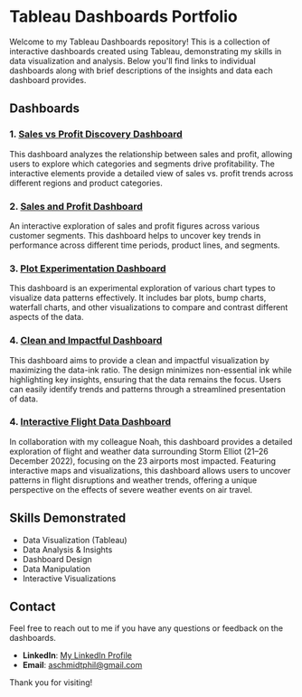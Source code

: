 # Tableau Dashboards Portfolio

Welcome to my Tableau Dashboards repository! This is a collection of interactive dashboards created using Tableau, demonstrating my skills in data visualization and analysis. Below you'll find links to individual dashboards along with brief descriptions of the insights and data each dashboard provides.

## Dashboards

### 1. [Sales vs Profit Discovery Dashboard](https://public.tableau.com/app/profile/alexander.schmidt1683/viz/Salesvs_ProfitDiscoveryDashboard/Dashboard1?publish=yes)
This dashboard analyzes the relationship between sales and profit, allowing users to explore which categories and segments drive profitability. The interactive elements provide a detailed view of sales vs. profit trends across different regions and product categories.

### 2. [Sales and Profit Dashboard](https://public.tableau.com/app/profile/alexander.schmidt1683/viz/SalesandProfitDashboard_17296207668300/Task1Dashboard2?publish=yes)
An interactive exploration of sales and profit figures across various customer segments. This dashboard helps to uncover key trends in performance across different time periods, product lines, and segments.

### 3. [Plot Experimentation Dashboard](https://public.tableau.com/app/profile/alexander.schmidt1683/viz/PlotExperimentationDashboard/PlotExperimentation?publish=yes)
This dashboard is an experimental exploration of various chart types to visualize data patterns effectively. It includes bar plots, bump charts, waterfall charts, and other visualizations to compare and contrast different aspects of the data.

### 4. [Clean and Impactful Dashboard](https://public.tableau.com/app/profile/alexander.schmidt1683/viz/SalesbyStateandSegmentDashboard/SalesbyStateandSegment?publish=yes)
This dashboard aims to provide a clean and impactful visualization by maximizing the data-ink ratio. The design minimizes non-essential ink while highlighting key insights, ensuring that the data remains the focus. Users can easily identify trends and patterns through a streamlined presentation of data.

### 4. [Interactive Flight Data Dashboard](https://public.tableau.com/app/profile/alexander.schmidt1683/viz/DashboardFlightandWeatherDatafortwomontharoundStormElliot21_-26_12_2022forthe23mostaffectedairports/FlightandWeatherDatafortwomontharoundStormElliot21_-26_12_2022forthe23mostaffectedairports?publish=yes)
In collaboration with my colleague Noah, this dashboard provides a detailed exploration of flight and weather data surrounding Storm Elliot (21–26 December 2022), focusing on the 23 airports most impacted. Featuring interactive maps and visualizations, this dashboard allows users to uncover patterns in flight disruptions and weather trends, offering a unique perspective on the effects of severe weather events on air travel.



## Skills Demonstrated
- Data Visualization (Tableau)
- Data Analysis & Insights
- Dashboard Design
- Data Manipulation
- Interactive Visualizations

## Contact
Feel free to reach out to me if you have any questions or feedback on the dashboards.

- **LinkedIn**: [My LinkedIn Profile](https://www.linkedin.com/in/alexander-schmidt/)
- **Email**: [aschmidtphil@gmail.com](mailto:aschmidtphil@gmail.com)

Thank you for visiting!
